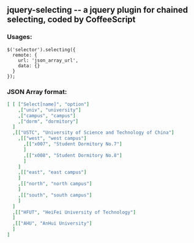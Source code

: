 ## jquery-selecting -- a jquery plugin for chained selecting, coded by CoffeeScript 
### Usages:
```JavaScrit
$('selector').selecting({
  remote: {
    url: 'json_array_url',
    data: {}
  }
});
```
### JSON Array format:
```JSON
[ [ ["Select[name]", "option"]
    ,["univ", "university"]
    ,["campus", "campus"]
    ,["dorm", "dormitory"]
  ]
  ,[["USTC", "University of Science and Technology of China"]
    ,[["west", "west campus"]
      ,[["x007", "Student Dormitory No.7"]
      ]
      ,[["x008", "Student Dormitory No.8"]
      ]
    ]
    ,[["east", "east campus"]
    ]
    ,[["north", "north campus"]
    ]
    ,[["south", "south campus"]
    ]
  ]
  ,[["HFUT", "HeiFei University of Technology"]
  ]
  ,[["AHU", "AnHui University"]
  ]
]
``` 

